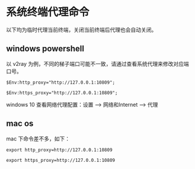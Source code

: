 # 系统终端代理命令

以下均为临时代理当前终端，关闭当前终端后代理也会自动关闭。

## windows powershell

以 v2ray 为例，不同的梯子端口可能不一致，请通过查看系统代理来修改对应端口号。

```shell
$Env:http_proxy="http://127.0.0.1:10809";

$Env:https_proxy="http://127.0.0.1:10809";
```

windows 10 查看网络代理配置：设置 --> 网络和Internet --> 代理

## mac os

mac 下命令差不多，如下：

```shell
export http_proxy=http://127.0.0.1:10809 

export https_proxy=http://127.0.0.1:10809
```



